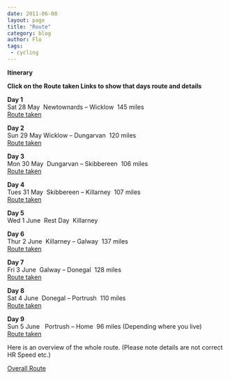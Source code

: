 ```yaml
---
date: 2011-06-08
layout: page
title: "Route"
category: blog
author: Flo
tags:
 - cycling
---
```


**Itinerary**

**Click on the Route taken Links to show that days route and details**

**Day 1**  
Sat 28 May  Newtownards – Wicklow  145 miles  
[Route taken](http://connect.garmin.com/activity/88855903?sms_ss=email&at_xt=4de2bbcc9b4045f0%2C0)

**Day 2**  
Sun 29 May Wicklow – Dungarvan  120 miles  
[Route taken](http://connect.garmin.com/activity/88855857?sms_ss=email&at_xt=4de2bb7a775515d8%2C0)

**Day 3**  
Mon 30 May  Dungarvan – Skibbereen  106 miles  
[Route taken](http://connect.garmin.com/activity/89317697?sms_ss=email&at_xt=4de56690e49be220%2C0)

**Day 4**  
Tues 31 May  Skibbereen – Killarney  107 miles  
[Route taken](http://connect.garmin.com/activity/89317768?sms_ss=email&at_xt=4de5673fdfd71c91%2C0)

**Day 5**  
Wed 1 June  Rest Day  Killarney

**Day 6**  
Thur 2 June  Killarney – Galway  137 miles  
[Route taken](http://connect.garmin.com/activity/89895976?sms_ss=email&at_xt=4de95380adc8c2c4%2C0)

**Day 7**  
Fri 3 June  Galway – Donegal  128 miles  
[Route taken](http://connect.garmin.com/activity/89895665?sms_ss=email&at_xt=4de953aeb70830cb%2C0)

**Day 8**  
Sat 4 June  Donegal – Portrush  110 miles  
[Route taken](http://connect.garmin.com/activity/90438601?sms_ss=email&at_xt=4debf0b6a4ad9ac6%2C0)

**Day 9**  
Sun 5 June   Portrush – Home  96 miles (Depending where you live)  
[Route taken](http://connect.garmin.com/activity/90438766?sms_ss=email&at_xt=4debf111d6193d9f%2C0)

Here is an overview of the whole route. (Please note details are not correct HR Speed etc.)

[Overall Route](http://connect.garmin.com/activity/91011342)
